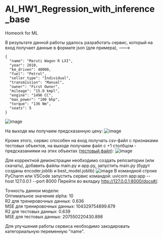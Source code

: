 # AI_HW1_Regression_with_inference_base
Homeork for ML

В результате данной работы удалось разработать сервис, который на вход получает данные в формате json (для примера), ---><br/>
```
{
  "name": "Maruti Wagon R LXI",
  "year": 2010,
  "km_driven": 40000,
  "fuel": "Petrol",
  "seller_type": "Individual",
  "transmission": "Manual",
  "owner": "First Owner",
  "mileage": "15.0 kmpl",
  "engine": "1496 CC",
  "max_power": "100 bhp",
  "torque": "136 Nm",
  "seats": 5
}
```
![image](https://github.com/user-attachments/assets/c22e06a0-5036-47b3-a91b-3fc183388892)

На выходе мы получаем предсказанную цену:
![image](https://github.com/user-attachments/assets/7859961f-4bd1-4d4f-8659-ebdeb4678072)

Кроме этого, сервис способен на вход получать csv-файл с признаками тестовых объектов, на выходе получаем файл с +1 столбцом - предсказаниями на этих объектах ([тестовый файл](https://github.com/sidorov-ka/AI_HW1_Regression_with_inference_base/blob/master/cars_without_selling_price.csv)):
![image](https://github.com/user-attachments/assets/a9b2e6d1-bbff-4eb3-a61c-341352cd409c)

Для корректной демонстрации необходимо создать репозитории (или скачать), добавить файлы main.py и app.py, запустить main.py (будут созданы encoder.joblib и best_model.joblib)
![image](https://github.com/user-attachments/assets/64a8b7f3-8e91-482f-adaa-dd487fd2ae21)
В командной строке PyCharm или VSCode запустить сервис командой: uvicorn app:app --host 127.0.0.1 --port 8000
Перейти во вкладку http://127.0.0.1:8000/docs#/.

Точность даннои модели:<br/>
Оптимальное значение alpha: 10<br/>
R2 для тренировочных данных: 0.636<br/>
MSE для тренировочных данных: 104329754899.679<br/>
R2 для тестовых данных: 0.639<br/>
MSE для тестовых данных: 207550220430.898<br/>

Для улучшения работы сервиса необходимо закодировать категориальную переменную "name".
